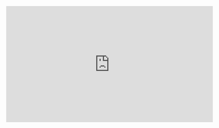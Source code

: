 
<iframe width="560" height="315" src="https://youtu.be/QVx-fc6TMFg" frameborder="0" allowfullscreen></iframe>
